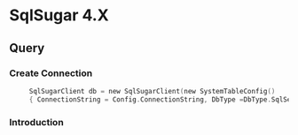 # SqlSugar 4.X

##  Query

### Create Connection
```c
     SqlSugarClient db = new SqlSugarClient(new SystemTableConfig() 
     { ConnectionString = Config.ConnectionString, DbType =DbType.SqlServer, IsAutoCloseConnection = true });
```

### Introduction


